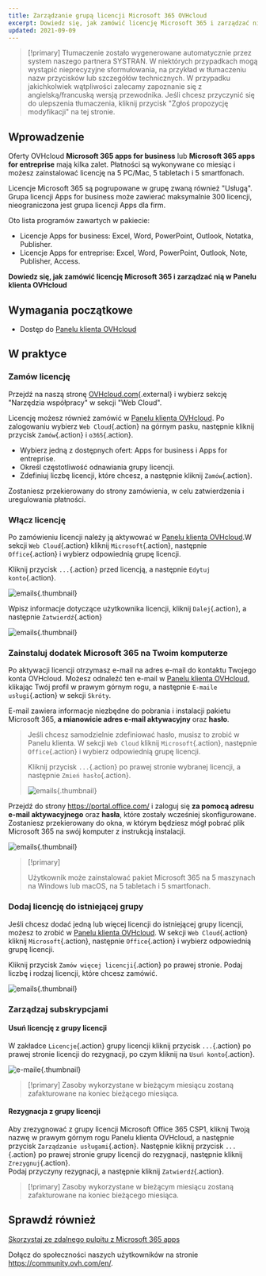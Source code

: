 ```yaml
---
title: Zarządzanie grupą licencji Microsoft 365 OVHcloud
excerpt: Dowiedz się, jak zamówić licencję Microsoft 365 i zarządzać nią w Panelu klienta OVHcloud.
updated: 2021-09-09
---
```


> [!primary]
> Tłumaczenie zostało wygenerowane automatycznie przez system naszego partnera SYSTRAN. W niektórych przypadkach mogą wystąpić nieprecyzyjne sformułowania, na przykład w tłumaczeniu nazw przycisków lub szczegółów technicznych. W przypadku jakichkolwiek wątpliwości zalecamy zapoznanie się z angielską/francuską wersją przewodnika. Jeśli chcesz przyczynić się do ulepszenia tłumaczenia, kliknij przycisk "Zgłoś propozycję modyfikacji" na tej stronie.
>

## Wprowadzenie

Oferty OVHcloud **Microsoft 365 apps for business** lub **Microsoft 365 apps for entreprise** mają kilka zalet. Płatności są wykonywane co miesiąc i możesz zainstalować licencję na 5 PC/Mac, 5 tabletach i 5 smartfonach.

Licencje Microsoft 365 są pogrupowane w grupę zwaną również "Usługą". Grupa licencji Apps for business może zawierać maksymalnie 300 licencji, nieograniczona jest grupa licencji Apps dla firm.

Oto lista programów zawartych w pakiecie:

- Licencje Apps for business: Excel, Word, PowerPoint, Outlook, Notatka, Publisher.
- Licencje Apps for entreprise: Excel, Word, PowerPoint, Outlook, Note, Publisher, Access.

**Dowiedz się, jak zamówić licencję Microsoft 365 i zarządzać nią w Panelu klienta OVHcloud**

## Wymagania początkowe

- Dostęp do [Panelu klienta OVHcloud](https://www.ovh.com/auth/?action=gotomanager&from=https://www.ovh.pl/&ovhSubsidiary=pl)

## W praktyce

### Zamów licencję

Przejdź na naszą stronę [OVHcloud.com](https://www.ovhcloud.com/pl/collaborative-tools/microsoft-365/){.external} i wybierz sekcję "Narzędzia współpracy" w sekcji "Web Cloud".

Licencję możesz również zamówić w [Panelu klienta OVHcloud](https://www.ovh.com/auth/?action=gotomanager&from=https://www.ovh.pl/&ovhSubsidiary=pl). Po zalogowaniu wybierz `Web Cloud`{.action} na górnym pasku, następnie kliknij przycisk `Zamów`{.action} i `o365`{.action}.

- Wybierz jedną z dostępnych ofert: Apps for business i Apps for entreprise.
- Określ częstotliwość odnawiania grupy licencji.
- Zdefiniuj liczbę licencji, które chcesz, a następnie kliknij `Zamów`{.action}.

Zostaniesz przekierowany do strony zamówienia, w celu zatwierdzenia i uregulowania płatności.

### Włącz licencję

Po zamówieniu licencji należy ją aktywować w [Panelu klienta OVHcloud](https://www.ovh.com/auth/?action=gotomanager&from=https://www.ovh.pl/&ovhSubsidiary=pl).W sekcji `Web Cloud`{.action} kliknij `Microsoft`{.action}, następnie `Office`{.action} i wybierz odpowiednią grupę licencji.

Kliknij przycisk `...`{.action} przed licencją, a następnie `Edytuj konto`{.action}.

![emails](images/Outlook-cps1-01.png){.thumbnail}

Wpisz informacje dotyczące użytkownika licencji, kliknij `Dalej`{.action}, a następnie `Zatwierdź`{.action}

![emails](images/Outlook-cps1-02.png){.thumbnail}

### Zainstaluj dodatek Microsoft 365 na Twoim komputerze

Po aktywacji licencji otrzymasz e-mail na adres e-mail do kontaktu Twojego konta OVHcloud. Możesz odnaleźć ten e-mail w [Panelu klienta OVHcloud](https://www.ovh.com/auth/?action=gotomanager&from=https://www.ovh.pl/&ovhSubsidiary=pl), klikając Twój profil w prawym górnym rogu, a następnie `E-maile usługi`{.action} w sekcji `Skróty`.

E-mail zawiera informacje niezbędne do pobrania i instalacji pakietu Microsoft 365, **a mianowicie adres e-mail aktywacyjny** oraz **hasło**.

>
> Jeśli chcesz samodzielnie zdefiniować hasło, musisz to zrobić w Panelu klienta. W sekcji `Web Cloud` kliknij `Microsoft`{.action}, następnie `Office`{.action} i wybierz odpowiednią grupę licencji.
>
> Kliknij przycisk `...`{.action} po prawej stronie wybranej licencji, a następnie `Zmień hasło`{.action}.
>
>![emails](images/Outlook-cps1-03.png){.thumbnail}
>

Przejdź do strony <https://portal.office.com/> i zaloguj się **za pomocą adresu e-mail aktywacyjnego** oraz **hasła**, które zostały wcześniej skonfigurowane. Zostaniesz przekierowany do okna, w którym będziesz mógł pobrać plik Microsoft 365 na swój komputer z instrukcją instalacji.

![emails](images/Outlook-cps1-04.png){.thumbnail}

> [!primary]
>
> Użytkownik może zainstalować pakiet Microsoft 365 na 5 maszynach na Windows lub macOS, na 5 tabletach i 5 smartfonach.
>

### Dodaj licencję do istniejącej grupy

Jeśli chcesz dodać jedną lub więcej licencji do istniejącej grupy licencji, możesz to zrobić w [Panelu klienta OVHcloud](https://www.ovh.com/auth/?action=gotomanager&from=https://www.ovh.pl/&ovhSubsidiary=pl). W sekcji `Web Cloud`{.action} kliknij `Microsoft`{.action}, następnie `Office`{.action} i wybierz odpowiednią grupę licencji.

Kliknij przycisk `Zamów więcej licencji`{.action} po prawej stronie. Podaj liczbę i rodzaj licencji, które chcesz zamówić.

![emails](images/Outlook-cps1-05.png){.thumbnail}

### Zarządzaj subskrypcjami <a name="managesubscriptions"></a>

#### Usuń licencję z grupy licencji

W zakładce `Licencje`{.action} grupy licencji kliknij przycisk `...`{.action} po prawej stronie licencji do rezygnacji, po czym kliknij na `Usuń konto`{.action}.

![e-maile](images/Outlook-cps1-06.png){.thumbnail}

> [!primary]
> Zasoby wykorzystane w bieżącym miesiącu zostaną zafakturowane na koniec bieżącego miesiąca.

#### Rezygnacja z grupy licencji

Aby zrezygnować z grupy licencji Microsoft Office 365 CSP1, kliknij Twoją nazwę w prawym górnym rogu Panelu klienta OVHcloud, a następnie przycisk `Zarządzanie usługami`{.action}. Następnie kliknij przycisk `...`{.action} po prawej stronie grupy licencji do rezygnacji, następnie kliknij `Zrezygnuj`{.action}.<br>
Podaj przyczyny rezygnacji, a następnie kliknij `Zatwierdź`{.action}.

> [!primary]
> Zasoby wykorzystane w bieżącym miesiącu zostaną zafakturowane na koniec bieżącego miesiąca.

## Sprawdź również

[Skorzystaj ze zdalnego pulpitu z Microsoft 365 apps](/pages/web_cloud/email_and_collaborative_solutions/microsoft_office/office_proplus)

Dołącz do społeczności naszych użytkowników na stronie <https://community.ovh.com/en/>.

